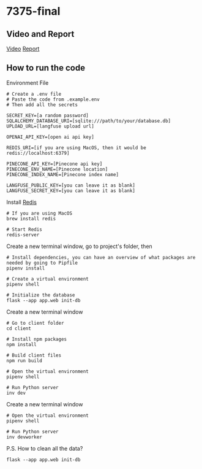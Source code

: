 # 7375-final

## Video and Report

[Video]()
[Report](./report.pdf)

## How to run the code

Environment File

```
# Create a .env file
# Paste the code from .example.env
# Then add all the secrets

SECRET_KEY=[a random password]
SQLALCHEMY_DATABASE_URI=[sqlite:///path/to/your/database.db]
UPLOAD_URL=[langfuse upload url]

OPENAI_API_KEY=[open ai api key]

REDIS_URI=[if you are using MacOS, then it would be redis://localhost:6379]

PINECONE_API_KEY=[Pinecone api key]
PINECONE_ENV_NAME=[Pinecone location]
PINECONE_INDEX_NAME=[Pinecone index name]

LANGFUSE_PUBLIC_KEY=[you can leave it as blank]
LANGFUSE_SECRET_KEY=[you can leave it as blank]
```

Install [Redis](https://redis.io/docs/latest/operate/oss_and_stack/install/install-redis/)

```
# If you are using MacOS
brew install redis

# Start Redis
redis-server
```

Create a new terminal window, go to project's folder, then

```
# Install dependencies, you can have an overview of what packages are needed by going to Pipfile
pipenv install

# Create a virtual environment
pipenv shell

# Initialize the database
flask --app app.web init-db
```

Create a new terminal window

```
# Go to client folder
cd client

# Install npm packages
npm install

# Build client files
npm run build

# Open the virtual environment
pipenv shell

# Run Python server
inv dev
```

Create a new terminal window

```
# Open the virtual environment
pipenv shell

# Run Python server
inv devworker
```

P.S. How to clean all the data?

```
flask --app app.web init-db
```
